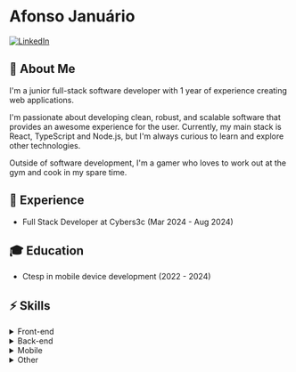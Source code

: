 # Afonso Januário

[![LinkedIn](https://img.shields.io/badge/-Afonso%20Januário-0071B2?style=flat-square&logo=Linkedin&logoColor=white)](https://www.linkedin.com/in/fellipeutaka "LinkedIn")

## 📖 About Me
I'm a junior full-stack software developer with 1 year of experience creating web applications.

I'm passionate about developing clean, robust, and scalable software that provides an awesome experience for the user. Currently, my main stack is React, TypeScript and Node.js, but I'm always curious to learn and explore other technologies.

Outside of software development, I'm a gamer who loves to work out at the gym and cook in my spare time.

## 💼 Experience
* Full Stack Developer at Cybers3c (Mar 2024 - Aug 2024)

## 🎓 Education
* Ctesp in mobile device development (2022 - 2024)

## ⚡ Skills
<details>
  <summary>Front-end</summary>
  <div>
    <br />
    <blockquote />
    <details>
      <summary>Languages</summary>
      <div>
        <br />
        <img alt="HTML5" src="https://img.shields.io/badge/HTML5-E34F26?style=for-the-badge&logo=html5&logoColor=white" />
        <img alt="CSS3" src="https://img.shields.io/badge/CSS3-1572B6?style=for-the-badge&logo=css3&logoColor=white" />
        <img alt="JavaScript" src="https://img.shields.io/badge/JavaScript-F7DF1E?style=for-the-badge&logo=javascript&logoColor=black" />
        <img alt="TypeScript" src="https://img.shields.io/badge/TypeScript-007ACC?style=for-the-badge&logo=typescript&logoColor=white" />
      </div>
    </details>
    <details>
      <summary>Frameworks</summary>
      <div>
        <br />
        <img alt="React" src="https://img.shields.io/badge/React-20232A?style=for-the-badge&logo=react&logoColor=61DAFB" />
        <img alt="Next.js" src="https://img.shields.io/badge/Next-black?style=for-the-badge&logo=next.js&logoColor=white" />
        <img alt="Angular" src="https://img.shields.io/badge/Angular-DD0031?style=for-the-badge&logo=angular&logoColor=white" />
      </div>
    </details>
    <details>
      <summary>Styling</summary>
      <div>
        <br />
        <img alt="Bootstrap" src="https://img.shields.io/badge/bootstrap-%23563D7C.svg?style=for-the-badge&logo=bootstrap&logoColor=white" />
      </div>
    </details>
    <details>
      <summary>Libs</summary>
      <div>
        <br />
        <img alt="React Query" src="https://img.shields.io/badge/-React%20Query-FF4154?style=for-the-badge&logo=react%20query&logoColor=white" />
    </details>
  </div>
</details>

<details>
  <summary>Back-end</summary>
  <div>
    <br />
    <blockquote />
    <details>
      <summary>Runtimes</summary>
      <div>
        <br />
        <img alt="Node.js" src="https://img.shields.io/badge/node.js-6DA55F?style=for-the-badge&logo=node.js&logoColor=white" />
      </div>
    </details>
    <details>
      <summary>Languages</summary>
      <div>
        <br />
        <img alt="JavaScript" src="https://img.shields.io/badge/JavaScript-F7DF1E?style=for-the-badge&logo=javascript&logoColor=black" />
        <img alt="TypeScript" src="https://img.shields.io/badge/TypeScript-007ACC?style=for-the-badge&logo=typescript&logoColor=white" />
      </div>
    </details>
    <details>
      <summary>Frameworks</summary>
      <div>
        <br />
        <img alt="Express.js" src="https://img.shields.io/badge/express.js-%23404d59.svg?style=for-the-badge&logo=express&logoColor=%2361DAFB" />
      </div>
    </details>
  </div>
</details>

<details>
  <summary>Mobile</summary>
  <div>
    <br />
    <blockquote />
    <details>
      <summary>Operational Systems</summary>
      <div>
        <br />
        <img alt="Android" src="https://img.shields.io/badge/Android-3DDC84?style=for-the-badge&amp;logo=android&amp;logoColor=white" />
      </div>
    </details>
    <details>
      <summary>Languages</summary>
      <div>
        <br />
        <img alt="JavaScript" src="https://img.shields.io/badge/JavaScript-F7DF1E?style=for-the-badge&logo=javascript&logoColor=black" />
        <img alt="TypeScript" src="https://img.shields.io/badge/TypeScript-007ACC?style=for-the-badge&logo=typescript&logoColor=white" />
      </div>
    </details>
    <details>
      <summary>Frameworks</summary>
      <div>
        <br />
        <img alt="React Native" src="https://img.shields.io/badge/react_native-%2320232a.svg?style=for-the-badge&amp;logo=react&amp;logoColor=%2361DAFB" />
        <img alt="Expo" src="https://img.shields.io/badge/expo-1C1E24?style=for-the-badge&amp;logo=expo&amp;logoColor=#D04A37" />
      </div>
    </details>
  </div>
</details>

<details>
  <summary>Other</summary>
  <div>
    <br />
    <blockquote />
    <details>
      <summary>Databases</summary>
      <div>
        <br />
        <img alt="MySQL" src="https://img.shields.io/badge/mysql-%2300f.svg?style=for-the-badge&amp;logo=mysql&amp;logoColor=white" />
      </div>
    </details>
    <details>
      <summary>Package Managers</summary>
      <div>
        <br />
        <img alt="NPM" src="https://img.shields.io/badge/NPM-%23CB3837.svg?style=for-the-badge&logo=npm&logoColor=white" />
      </div>
    </details>
    <details>
      <summary>Tools</summary>
      <div>
        <br />
        <img alt="Visual Studio Code" src="https://img.shields.io/badge/Visual%20Studio%20Code-0078d7.svg?style=for-the-badge&amp;logo=visual-studio-code&amp;logoColor=white" />
        <img alt="Android Studio" src="https://img.shields.io/badge/Android%20Studio-3DDC84.svg?style=for-the-badge&amp;logo=android-studio&amp;logoColor=white" />
        <img alt="Docker" src="https://img.shields.io/badge/docker-%230db7ed.svg?style=for-the-badge&amp;logo=docker&amp;logoColor=white" />
        <img alt="Notion" src="https://img.shields.io/badge/Notion-%23000000.svg?style=for-the-badge&amp;logo=notion&amp;logoColor=white" />
        <img alt="Trello" src="https://img.shields.io/badge/Trello-%23026AA7.svg?style=for-the-badge&amp;logo=Trello&amp;logoColor=white" />
        <img alt="Figma" src="https://img.shields.io/badge/figma-%231C1B22.svg?style=for-the-badge&amp;logo=figma&amp;logoColor=white" />
        <img alt="Adobe Photoshop" src="https://img.shields.io/badge/adobe%20photoshop-%2331A8FF.svg?style=for-the-badge&amp;logo=adobe%20photoshop&amp;logoColor=white" />
        <img alt="Adobe Premiere Pro" src="https://img.shields.io/badge/Adobe%20Premiere%20Pro-9999FF.svg?style=for-the-badge&amp;logo=Adobe%20Premiere%20Pro&amp;logoColor=white" />
      </div>
    </details>
    <details>
      <summary>Operational Systems</summary>
      <div>
        <br />
        <img alt="Ubuntu" src="https://img.shields.io/badge/Ubuntu-E95420?style=for-the-badge&amp;logo=ubuntu&amp;logoColor=white" />
        <img alt="Windows" src="https://img.shields.io/badge/Windows-0078D6?style=for-the-badge&amp;logo=windows&amp;logoColor=white" />
    </details>
  </div>
</details>
